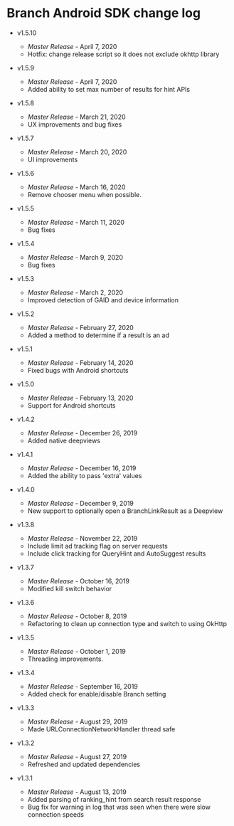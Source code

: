 # Branch Android SDK change log
- v1.5.10
  * _*Master Release*_ - April 7, 2020
  * Hotfix: change release script so it does not exclude okhttp library

- v1.5.9
  * _*Master Release*_ - April 7, 2020
  * Added ability to set max number of results for hint APIs

- v1.5.8
  * _*Master Release*_ - March 21, 2020
  * UX improvements and bug fixes

- v1.5.7
  * _*Master Release*_ - March 20, 2020
  * UI improvements

- v1.5.6
  * _*Master Release*_ - March 16, 2020
  * Remove chooser menu when possible.

- v1.5.5
  * _*Master Release*_ - March 11, 2020
  * Bug fixes

- v1.5.4
  * _*Master Release*_ - March 9, 2020
  * Bug fixes

- v1.5.3
  * _*Master Release*_ - March 2, 2020
  * Improved detection of GAID and device information
  
- v1.5.2
  * _*Master Release*_ - February 27, 2020
  * Added a method to determine if a result is an ad

- v1.5.1
  * _*Master Release*_ - February 14, 2020
  * Fixed bugs with Android shortcuts
  
- v1.5.0
  * _*Master Release*_ - February 13, 2020
  * Support for Android shortcuts
   
- v1.4.2
  * _*Master Release*_ - December 26, 2019
  * Added native deepviews 

- v1.4.1
  * _*Master Release*_ - December 16, 2019
  * Added the ability to pass 'extra' values

- v1.4.0
  * _*Master Release*_ - December 9, 2019
  * New support to optionally open a BranchLinkResult as a Deepview

- v1.3.8
  * _*Master Release*_ - November 22, 2019
  * Include limit ad tracking flag on server requests
  * Include click tracking for QueryHint and AutoSuggest results

- v1.3.7
  * _*Master Release*_ - October 16, 2019
  * Modified kill switch behavior

- v1.3.6
  * _*Master Release*_ - October 8, 2019
  * Refactoring to clean up connection type and switch to using OkHttp

- v1.3.5
  * _*Master Release*_ - October 1, 2019
  * Threading improvements.

- v1.3.4
  * _*Master Release*_ - September 16, 2019
  * Added check for enable/disable Branch setting

- v1.3.3
  * _*Master Release*_ - August 29, 2019
  * Made URLConnectionNetworkHandler thread safe

- v1.3.2
  * _*Master Release*_ - August 27, 2019
  * Refreshed and updated dependencies

- v1.3.1
  * _*Master Release*_ - August 13, 2019
  * Added parsing of ranking_hint from search result response
  * Bug fix for warning in log that was seen when there were slow connection speeds
